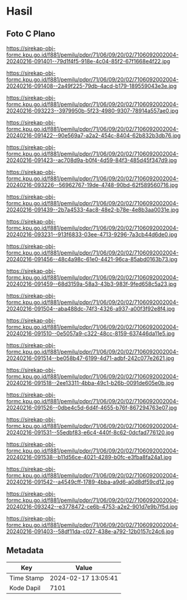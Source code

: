 # Hasil

## Foto C Plano

https://sirekap-obj-formc.kpu.go.id/f881/pemilu/pdpr/71/06/09/20/02/7106092002004-20240216-091401--79d1f4f5-918e-4c04-85f2-67f1668e4f22.jpg

https://sirekap-obj-formc.kpu.go.id/f881/pemilu/pdpr/71/06/09/20/02/7106092002004-20240216-091408--2a49f225-79db-4acd-b179-189559043e3e.jpg

https://sirekap-obj-formc.kpu.go.id/f881/pemilu/pdpr/71/06/09/20/02/7106092002004-20240216-093223--3979950b-5f23-4980-9307-78914a557ae0.jpg

https://sirekap-obj-formc.kpu.go.id/f881/pemilu/pdpr/71/06/09/20/02/7106092002004-20240216-091422--90e569a7-a2a2-454c-8404-62b832b3db76.jpg

https://sirekap-obj-formc.kpu.go.id/f881/pemilu/pdpr/71/06/09/20/02/7106092002004-20240216-091423--ac708d9a-b0f4-4d59-84f3-485d45f347d9.jpg

https://sirekap-obj-formc.kpu.go.id/f881/pemilu/pdpr/71/06/09/20/02/7106092002004-20240216-093226--56962767-19de-4748-90bd-62f589560716.jpg

https://sirekap-obj-formc.kpu.go.id/f881/pemilu/pdpr/71/06/09/20/02/7106092002004-20240216-091439--2b7a4533-4ac8-48e2-b78e-4e8b3aa0031e.jpg

https://sirekap-obj-formc.kpu.go.id/f881/pemilu/pdpr/71/06/09/20/02/7106092002004-20240216-093231--913f6833-03ee-4713-9296-7a3cb44d6de0.jpg

https://sirekap-obj-formc.kpu.go.id/f881/pemilu/pdpr/71/06/09/20/02/7106092002004-20240216-091456--48c4a98c-61e0-4421-96ca-85abd0163b73.jpg

https://sirekap-obj-formc.kpu.go.id/f881/pemilu/pdpr/71/06/09/20/02/7106092002004-20240216-091459--68d3159a-58a3-43b3-983f-9fed658c5a23.jpg

https://sirekap-obj-formc.kpu.go.id/f881/pemilu/pdpr/71/06/09/20/02/7106092002004-20240216-091504--aba488dc-74f3-4326-a937-a00f3f92e8f4.jpg

https://sirekap-obj-formc.kpu.go.id/f881/pemilu/pdpr/71/06/09/20/02/7106092002004-20240216-091510--0e5057a9-c322-48cc-8159-637446da11e5.jpg

https://sirekap-obj-formc.kpu.go.id/f881/pemilu/pdpr/71/06/09/20/02/7106092002004-20240216-091514--be058b47-6199-4d71-adbf-242c077e2621.jpg

https://sirekap-obj-formc.kpu.go.id/f881/pemilu/pdpr/71/06/09/20/02/7106092002004-20240216-091518--2ee13311-4bba-49c1-b26b-0091de605e0b.jpg

https://sirekap-obj-formc.kpu.go.id/f881/pemilu/pdpr/71/06/09/20/02/7106092002004-20240216-091526--0dbe4c5d-6d4f-4655-b76f-867294763e07.jpg

https://sirekap-obj-formc.kpu.go.id/f881/pemilu/pdpr/71/06/09/20/02/7106092002004-20240216-091531--55edbf83-e6c4-440f-8c62-0dcfad776120.jpg

https://sirekap-obj-formc.kpu.go.id/f881/pemilu/pdpr/71/06/09/20/02/7106092002004-20240216-091538--b11d56ce-4021-4289-b0fc-e3fba8fa24a1.jpg

https://sirekap-obj-formc.kpu.go.id/f881/pemilu/pdpr/71/06/09/20/02/7106092002004-20240216-091542--a4549cff-1789-4bba-a9d6-a0d8df59cd12.jpg

https://sirekap-obj-formc.kpu.go.id/f881/pemilu/pdpr/71/06/09/20/02/7106092002004-20240216-093242--e3778472-ce6b-4753-a2e2-901d7e9b7f5d.jpg

https://sirekap-obj-formc.kpu.go.id/f881/pemilu/pdpr/71/06/09/20/02/7106092002004-20240216-091403--58df11da-c027-438e-a792-12b0157c24c6.jpg


## Metadata

| Key        | Value               |
| ---------- | ------------------- |
| Time Stamp | 2024-02-17 13:05:41 |
| Kode Dapil | 7101                |



